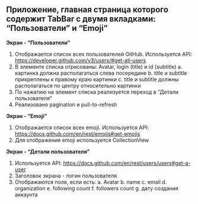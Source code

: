 ## Приложение, главная страница которого содержит TabBar с двумя вкладками: “Пользователи” и “Emoji”

**Экран - “Пользователи”**
1. Отображается список всех пользователей GitHub. 
Используется API:
https://developer.github.com/v3/users/#get-all-users
2. В элементе списка отрисованы: Avatar, login (title) и id (subtitle)
  a. картинка должна располагаться слева посередине
  b. title и subtitle прикреплены к правому краю картинки
  c. title и subtitle должны располагаться по центру относительно картинки
3. По нажатию на элемент списка реализуется переход в “Детали пользователя”
4. Реализовано pagination и pull-to-refresh

**Экран - “Emoji”**
1. Отображается список всех emoji. 
Используется API: 
https://docs.github.com/en/rest/emojis#get-emojis
2. Для отображения emoji используется CollectionView

**Экран - “Детали пользователя”**
1. Используется API: https://docs.github.com/en/rest/users/users#get-a-user
2. Заголовок экрана - логин пользователя
3. Отображаются поля, если есть:
  a. Avatar
  b. name
  c. email
  d. organization
  e. following count
  f. followers count
  g. дату создания аккаунта
